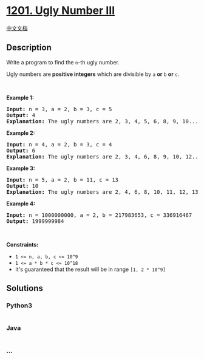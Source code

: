 # [1201. Ugly Number III](https://leetcode.com/problems/ugly-number-iii)

[中文文档](/solution/1200-1299/1201.Ugly%20Number%20III/README.md)

## Description

<p>Write a program to find the&nbsp;<code>n</code>-th ugly number.</p>

<p>Ugly numbers are<strong>&nbsp;positive integers</strong>&nbsp;which are divisible by&nbsp;<code>a</code>&nbsp;<strong>or</strong>&nbsp;<code>b</code>&nbsp;<strong>or</strong> <code>c</code>.</p>

<p>&nbsp;</p>
<p><strong>Example 1:</strong></p>

<pre>
<strong>Input:</strong> n = 3, a = 2, b = 3, c = 5
<strong>Output:</strong> 4
<strong>Explanation: </strong>The ugly numbers are 2, 3, 4, 5, 6, 8, 9, 10... The 3rd is 4.</pre>

<p><strong>Example 2:</strong></p>

<pre>
<strong>Input:</strong> n = 4, a = 2, b = 3, c = 4
<strong>Output:</strong> 6
<strong>Explanation: </strong>The ugly numbers are 2, 3, 4, 6, 8, 9, 10, 12... The 4th is 6.
</pre>

<p><strong>Example 3:</strong></p>

<pre>
<strong>Input:</strong> n = 5, a = 2, b = 11, c = 13
<strong>Output:</strong> 10
<strong>Explanation: </strong>The ugly numbers are 2, 4, 6, 8, 10, 11, 12, 13... The 5th is 10.
</pre>

<p><strong>Example 4:</strong></p>

<pre>
<strong>Input:</strong> n = 1000000000, a = 2, b = 217983653, c = 336916467
<strong>Output:</strong> 1999999984
</pre>

<p>&nbsp;</p>
<p><strong>Constraints:</strong></p>

<ul>
	<li><code>1 &lt;= n, a, b, c &lt;= 10^9</code></li>
	<li><code>1 &lt;= a * b * c &lt;= 10^18</code></li>
	<li>It&#39;s guaranteed that the result will be in range&nbsp;<code>[1,&nbsp;2 * 10^9]</code></li>
</ul>

## Solutions

<!-- tabs:start -->

### **Python3**

```python

```

### **Java**

```java

```

### **...**

```

```

<!-- tabs:end -->

